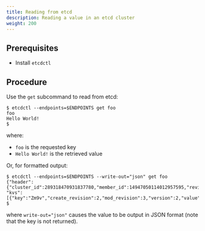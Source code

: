 ```yaml
---
title: Reading from etcd
description: Reading a value in an etcd cluster
weight: 200
---
```


## Prerequisites

- Install `etcdctl`


## Procedure

Use the `get` subcommand to read from etcd:

```shell
$ etcdctl --endpoints=$ENDPOINTS get foo
foo
Hello World!
$
```

where:
- `foo` is the requested key
- `Hello World!` is the retrieved value

Or, for formatted output:

```
$ etcdctl --endpoints=$ENDPOINTS --write-out="json" get foo
{"header":{"cluster_id":289318470931837780,"member_id":14947050114012957595,"revision":3,"raft_term":4,
"kvs":[{"key":"Zm9v","create_revision":2,"mod_revision":3,"version":2,"value":"SGVsbG8gV29ybGQh"}]}}
$
```

where `write-out="json"` causes the value to be output in JSON format (note that the key is not returned).
